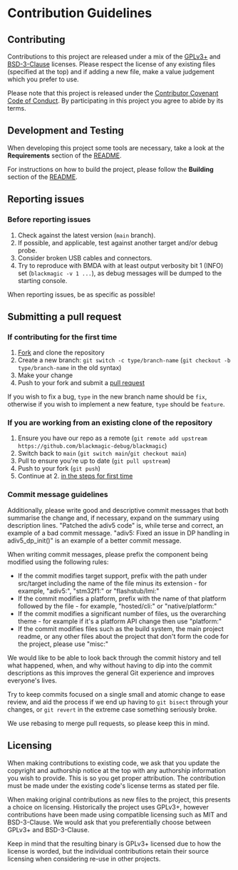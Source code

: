 # Contribution Guidelines

## Contributing

Contributions to this project are released under a mix of the [GPLv3+](COPYING) and [BSD-3-Clause](COPYING-BSD) licenses.
Please respect the license of any existing files (specified at the top) and if adding a new file, make a value judgement which you prefer to use.

Please note that this project is released under the [Contributor Covenant Code of Conduct](CODE_OF_CONDUCT.md).
By participating in this project you agree to abide by its terms.

## Development and Testing

When developing this project some tools are necessary, take a look at the **Requirements** section of the
[README](README.md#requirements).

For instructions on how to build the project, please follow the **Building** section of the
[README](README.md#building).

## Reporting issues

### Before reporting issues

 1. Check against the latest version (`main` branch).
 2. If possible, and applicable, test against another target and/or debug probe.
 3. Consider broken USB cables and connectors.
 4. Try to reproduce with BMDA with at least output verbosity bit 1 (INFO) set (`blackmagic -v 1 ...`), as debug messages will be dumped to the starting console.

When reporting issues, be as specific as possible!

## Submitting a pull request

### If contributing for the first time

 1. [Fork](https://github.com/blackmagic-debug/blackmagic/fork) and clone the repository
 2. Create a new branch: `git switch -c type/branch-name` (`git checkout -b type/branch-name` in the old syntax)
 3. Make your change
 4. Push to your fork and submit a [pull request](https://github.com/blackmagic-debug/blackmagic/compare)

If you wish to fix a bug, `type` in the new branch name should be `fix`, otherwise if you wish to implement a new feature, `type` should be `feature`.

### If you are working from an existing clone of the repository

1. Ensure you have our repo as a remote (`git remote add upstream https://github.com/blackmagic-debug/blackmagic`)
2. Switch back to `main` (`git switch main`/`git checkout main`)
3. Pull to ensure you're up to date (`git pull upstream`)
4. Push to your fork (`git push`)
5. Continue at 2. [in the steps for first time](#if-contributing-for-the-first-time)

### Commit message guidelines

Additionally, please write good and descriptive commit messages that both summarise the change and,
if necessary, expand on the summary using description lines.
"Patched the adiv5 code" is, while terse and correct, an example of a bad commit message.
"adiv5: Fixed an issue in DP handling in adiv5_dp_init()" is an example of a better commit message.

When writing commit messages, please prefix the component being modified using the following rules:

* If the commit modifies target support, prefix with the path under src/target including the name of the file minus its extension - for example, "adiv5:", "stm32f1:" or "flashstub/lmi:"
* If the commit modifies a platform, prefix with the name of that platform followed by the file - for example, "hosted/cli:" or "native/platform:"
* If the commit modifies a significant number of files, us the overarching theme - for example if it's a platform API change then use "platform:"
* If the commit modifies files such as the build system, the main project readme, or any other files about the project that don't form the code for the project, please use "misc:"

We would like to be able to look back through the commit history and tell what happened, when, and why without having
to dip into the commit descriptions as this improves the general Git experience and improves everyone's lives.

Try to keep commits focused on a single small and atomic change to ease review, and aid the process if we end up having to `git bisect` through your changes, or `git revert` in the extreme case something seriously broke.

We use rebasing to merge pull requests, so please keep this in mind.

## Licensing

When making contributions to existing code, we ask that you update the copyright and authorship notice at
the top with any authorship information you wish to provide. This is so you get proper attribution.
The contribution must be made under the existing code's license terms as stated per file.

When making original contributions as new files to the project, this presents a choice on licensing.
Historically the project uses GPLv3+, however contributions have been made using compatible licensing such
as MIT and BSD-3-Clause. We would ask that you preferentially choose between GPLv3+ and BSD-3-Clause.

Keep in mind that the resulting binary is GPLv3+ licensed due to how the license is worded, but the individual
contributions retain their source licensing when considering re-use in other projects.
